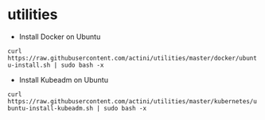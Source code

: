 # utilities


* Install Docker on Ubuntu

`curl https://raw.githubusercontent.com/actini/utilities/master/docker/ubuntu-install.sh | sudo bash -x`


* Install Kubeadm on Ubuntu

`curl https://raw.githubusercontent.com/actini/utilities/master/kubernetes/ubuntu-install-kubeadm.sh | sudo bash -x`
